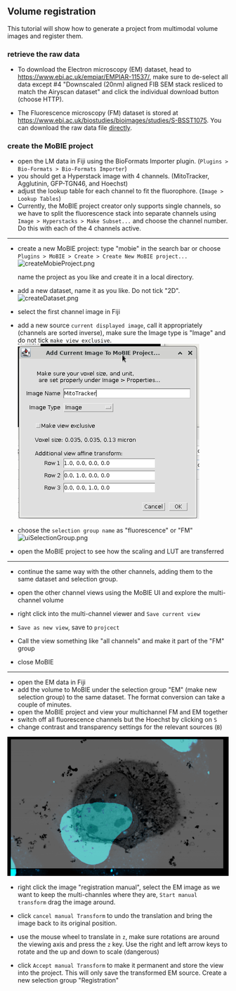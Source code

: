 ## Volume registration

This tutorial will show how to generate a project from multimodal volume images and register them.

### retrieve the raw data


 - To download the Electron microscopy (EM) dataset, head to https://www.ebi.ac.uk/empiar/EMPIAR-11537/, make sure to de-select all data except #4 "Downscaled (20nm) aligned FIB SEM stack resliced to match the Airyscan dataset" and click the individual download button (choose HTTP).

 - The Fluorescence microscopy (FM) dataset is stored at https://www.ebi.ac.uk/biostudies/bioimages/studies/S-BSST1075. You can download the raw data file [directly](https://www.ebi.ac.uk/biostudies/files/S-BSST1075/EM04480_05_4G_Hoechst_GFP-TGN46_agglutinin_mitotracker.czi).

### create the MoBIE project

- open the LM data in Fiji using the BioFormats Importer plugin. (`Plugins > Bio-Formats > Bio-Formats Importer`)
- you should get a Hyperstack image with 4 channels. (MitoTracker, Agglutinin, GFP-TGN46, and Hoechst)
- adjust the lookup table for each channel to fit the fluorophore. (`Image > Lookup Tables`)
- Currently, the MoBIE project creator only supports single channels, so we have to split the fluorescence stack into separate channels using `Image > Hyperstacks > Make Subset...` and choose the channel number. Do this with each of the 4 channels active.
---
- create a new MoBIE project: type "mobie" in the search bar or choose `Plugins > MoBIE > Create > Create New MoBIE project...`
![createMobieProject.png](tutorial_images/createMobieProject.png)

  name the project as you like and create it in a local directory.
- add a new dataset, name it as you like. Do not tick "2D".
![createDataset.png](tutorial_images/createDataset.png)
- select the first channel image in Fiji
- add a new source `current displayed image`, call it appropriately (channels are sorted inverse), make sure the Image type is "Image" and do not tick `make view exclusive`.
![addCurrentImage.png](tutorial_images/addCurrentImage.png)
- choose the `selection group name` as "fluorescence" or "FM"
![uiSelectionGroup.png](tutorial_images/uiSelectionGroup.png)

- open the MoBIE project to see how the scaling and LUT are transferred 

---
- continue the same way with the other channels, adding them to the same dataset and selection group.

- open the other channel views using the MoBIE UI and explore the multi-channel volume
- right click into the multi-channel viewer and `Save current view`
- `Save as new view`, save to `projcect`
- Call the view something like "all channels" and make it part of the "FM" group
- close MoBIE
---
- open the EM data in Fiji
- add the volume to MoBIE under the selection group "EM" (make new selection group) to the same dataset. The format conversion can take a couple of minutes.
- open the MoBIE project and view your multichannel FM and EM together
- switch off all fluorescence channels but the Hoechst by clicking on `S`
- change contrast and transparency settings for the relevant sources (`B`)

![multiview.png](tutorial_images/multiview.png)


- right click the image "registration manual", select the EM image as we want to keep the multi-channles where they are, `Start manual transform` drag the image around.
- click `cancel manual Transform` to undo the translation and bring the image back to its original position.

- use the mouse wheel to translate in `z`, make sure rotations are around the viewing axis and press the `z` key. Use the right and left arrow keys to rotate and the up and down to scale (dangerous)
- click `Accept manual Transform` to make it permanent and store the view into the project. This will only save the transformed EM source. Create a new selection group "Registration"